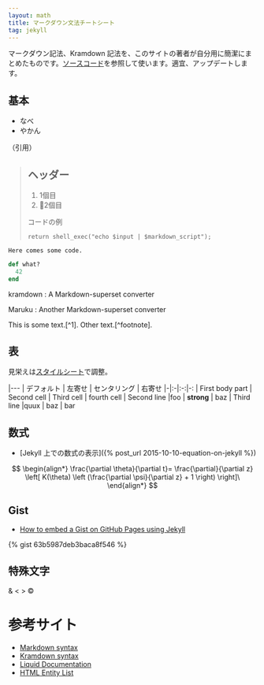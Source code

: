 ```yaml
---
layout: math
title: マークダウン文法チートシート
tag: jekyll
---
```

マークダウン記法、Kramdown 記法を、このサイトの著者が自分用に簡潔にまとめたものです。[ソースコード](https://raw.githubusercontent.com/sekika/sekika.github.io/master/_drafts/cheetsheet.md)を参照して使います。適宜、アップデートします。

## 基本

- なべ
- やかん

（引用）

> ## ヘッダー
> 
> 1.   1個目
> 2.   2個目
> 
> コードの例
> 
>     return shell_exec("echo $input | $markdown_script");

~~~~~~~~
Here comes some code.
~~~~~~~~

~~~ ruby
def what?
  42
end
~~~

kramdown
: A Markdown-superset converter

Maruku
:     Another Markdown-superset converter

This is some text.[^1]. Other text.[^footnote].

## 表

見栄えは[スタイルシート](https://github.com/sekika/sekika.github.io/blob/master/css/personal.css)で調整。

|---
| デフォルト | 左寄せ | センタリング | 右寄せ
|-|:-|:-:|-:
| First body part | Second cell | Third cell | fourth cell
| Second line |foo | **strong** | baz
| Third line |quux | baz | bar

## 数式

- [Jekyll 上での数式の表示]({% post_url 2015-10-10-equation-on-jekyll %})

$$
\begin{align*}
\frac{\partial \theta}{\partial t}= \frac{\partial}{\partial z}
\left[ K(\theta) \left (\frac{\partial \psi}{\partial z} + 1 \right) \right]\
\end{align*}
$$

## Gist

- [How to embed a Gist on GitHub Pages using Jekyll](https://gist.github.com/benbalter/5555251)

{% gist 63b5987deb3baca8f546 %}

## 特殊文字

&amp; &lt; &gt; &copy;

# 参考サイト

- [Markdown syntax](http://daringfireball.net/projects/markdown/syntax)
- [Kramdown syntax](http://kramdown.gettalong.org/syntax.html)
- [Liquid Documentation](https://github.com/Shopify/liquid/wiki)
- [HTML Entity List](http://www.freeformatter.com/html-entities.html)
